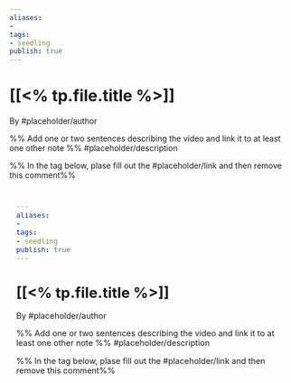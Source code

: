 ```yaml
---
aliases: 
- 
tags:
- seedling
publish: true
---
```


# [[<% tp.file.title %>]]

By #placeholder/author

%% Add one or two sentences describing the video and link it to at least one other note %%
#placeholder/description 

%% In the tag below, plase fill out the #placeholder/link and then remove this comment%%

<iframe width="100%" height="400px" src="#placeholder/link" title="YouTube video player" frameborder="0" allow="accelerometer; autoplay; clipboard-write; encrypted-media; gyroscope; picture-in-picture" allowfullscreen></iframe>
